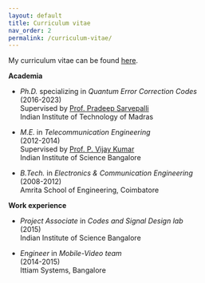 ```yaml
---
layout: default
title: Curriculum vitae
nav_order: 2
permalink: /curriculum-vitae/
---
```


My curriculum vitae can be found [here](/Kaushik_CV.pdf).

**Academia**

- _Ph.D._ specializing in _Quantum Error Correction Codes_
<br> (2016-2023)
<br> Supervised by [Prof. Pradeep Sarvepalli](https://www.ee.iitm.ac.in/pradeep/)
<br> Indian Institute of Technology of Madras

- _M.E._ in _Telecommunication Engineering_
<br> (2012-2014)
<br> Supervised by [Prof. P. Vijay Kumar](https://ece.iisc.ac.in/~pvkece/)
<br> Indian Institute of Science Bangalore

- _B.Tech._ in _Electronics & Communication Engineering_
<br> (2008-2012)
<br> Amrita School of Engineering, Coimbatore

**Work experience**
- _Project Associate_ in _Codes and Signal Design lab_
<br> (2015)
<br> Indian Institute of Science Bangalore

- _Engineer_ in _Mobile-Video team_
<br> (2014-2015)
<br> Ittiam Systems, Bangalore

